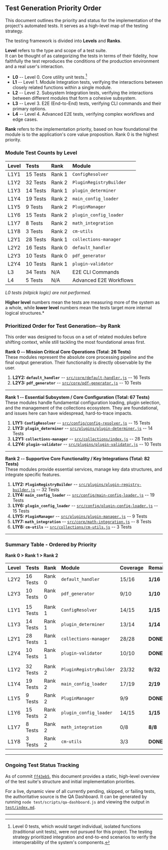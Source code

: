 ## Test Generation Priority Order

This document outlines the priority and status for the implementation of the project's automated tests. It serves as a high-level map of the testing strategy.

The testing framework is divided into **Levels** and **Ranks**.

**Level** refers to the type and scope of a test suite.\
It can be thought of as categorizing the tests in terms of their fidelity, how faithfully the test reproduces the conditions of the production environment and a real user's interaction.
  * **L0** -- Level 0. Core utility unit tests.[^1]
  * **L1** -- Level 1. Module Integration tests, verifying the interactions between closely related functions within a single module.
  * **L2** -- Level 2. Subsystem Integration tests, verifying the interactions between different modules that form a cohesive subsystem.
  * **L3** -- Level 3. E2E (End-to-End) tests, verifying CLI commands and their primary options.
  * **L4** -- Level 4. Advanced E2E tests, verifying complex workflows and edge cases.

**Rank** refers to the implementation priority, based on how foundational the module is to the application's core value proposition. Rank 0 is the highest priority.

### Module Test Counts by Level

| Level | Tests      | Rank       | Module                    |
| :---- | :--------- | :--------- | :------------------------ |
| L1Y1  |  15 Tests  |  Rank 1    | `ConfigResolver`          |
| L1Y2  |  32 Tests  |  Rank 2    | `PluginRegistryBuilder`   |
| L1Y3  |  14 Tests  |  Rank 1    | `plugin_determiner`       |
| L1Y4  |  19 Tests  |  Rank 2    | `main_config_loader`      |
| L1Y5  |   9 Tests  |  Rank 2    | `PluginManager`           |
| L1Y6  |  15 Tests  |  Rank 2    | `plugin_config_loader`    |
| L1Y7  |   8 Tests  |  Rank 2    | `math_integration`        |
| L1Y8  |   3 Tests  |  Rank 2    | `cm-utils`                |
| L2Y1  |  28 Tests  |  Rank 1    | `collections-manager`     |
| L2Y2  |  16 Tests  |  Rank 0    | `default_handler`         |
| L2Y3  |  10 Tests  |  Rank 0    | `pdf_generator`           |
| L2Y4  |  10 Tests  |  Rank 1    | `plugin-validator`        |
| L3    |  34 Tests  |  N/A       | E2E CLI Commands          |
| L4    |   5 Tests  |  N/A       | Advanced E2E Workflows    |

*L0 tests (nitpick logic) are not performed.*  

**Higher level** numbers mean the tests are measuring more of the system as a whole,
while **lower level** numbers mean the tests target more internal logical structures.*

### Prioritized Order for Test Generation--by Rank

This order was designed to focus on a set of related modules before shifting context, while still tackling the most foundational areas first.

**Rank 0 -- Mission Critical Core Operations (Total: 26 Tests)** \
These modules represent the absolute core processing pipeline and the final output generation. Their functionality is directly observable by the user.

1. **L2Y2: `default_handler`**
   -- [`src/core/default-handler.js`](../../../src/core/default-handler.js)
   -- 16 Tests
2. **L2Y3: `pdf_generator`**
   -- [`src/core/pdf-generator.js`](../../../src/core/pdf-generator.js)
   -- 10 Tests

---

**Rank 1 -- Essential Subsystem / Core Configuration (Total: 67 Tests)** \
These modules handle fundamental configuration loading, plugin selection, and the management of the collections ecosystem. They are foundational, and issues here can have widespread, hard-to-trace impacts.

1. **L1Y1: `ConfigResolver`** 
   -- [`src/config/config-resolver.js`](../../../src/config/config-resolver.js) 
   -- 15 Tests
2. **L1Y3: `plugin_determiner`** 
   -- [`src/plugins/plugin-determiner.js`](../../../src/plugins/plugin-determiner.js)
   -- 14 Tests
3. **L2Y1: `collections-manager`**
   -- [`src/collections/index.js`](../../../src/collections/index.js)
   -- 28 Tests
4. **L2Y4: `plugin-validator`**
   -- [`src/plugins/plugin-validator.js`](../../../src/plugins/validator.js)
   -- 10 Tests

---

**Rank 2 -- Supportive Core Functionality / Key Integrations (Total: 82 Tests)** \
These modules provide essential services, manage key data structures, and integrate specific features.

1. **L1Y2: `PluginRegistryBuilder`**
   -- [`src/plugins/plugin-registry-builder.js`](../../../src/plugins/plugin-registry-builder.js)
   -- 32 Tests
2. **L1Y4: `main_config_loader`**
   -- [`src/config/main-config-loader.js`](../../../src/config/main-config-loader.js)
   -- 19 Tests
3. **L1Y6: `plugin_config_loader`**
   -- [`src/config/plugin-config-loader.js`](../../../src/config/plugin-config-loader.js)
   -- 15 Tests
4. **L1Y5: `PluginManager`**
   -- [`src/plugins/plugin-manager.js`](../../../src/plugins/plugin-manager.js)
   -- 9 Tests
5. **L1Y7: `math_integration`**
   -- [`src/core/math-integration.js`](../../../src/core/math-integration.js)
   -- 8 Tests
6. **L1Y8: `cm-utils`**
   -- [`src/collections/cm-utils.js`](../../../src/collections/cm-utils.js)
   -- 3 Tests

---

### Summary Table - Ordered by Priority

**Rank 0 > Rank 1 > Rank 2**

| Level | Tests      | Rank       | Module                    | Coverage  | Remaining |
| :---- | :--------- | :--------- | :------------------------ | :-------- | :-------- |
| L2Y2  |  16 Tests  |  Rank 0    | `default_handler`         | 15/16     | **1/16** |
| L2Y3  |  10 Tests  |  Rank 0    | `pdf_generator`           | 9/10      | **1/10** |
|       |            |            |                           |           |
| L1Y1  |  15 Tests  |  Rank 1    | `ConfigResolver`          | 14/15     | **1/15** |
| L1Y3  |  14 Tests  |  Rank 1    | `plugin_determiner`       | 13/14     | **1/14** |
| L2Y1  |  28 Tests  |  Rank 1    | `collections-manager`     | 28/28     | **DONE** |
| L2Y4  |  10 Tests  |  Rank 1    | `plugin-validator`        | 10/10     | **DONE** |
|       |            |            |                           |           |
| L1Y2  |  32 Tests  |  Rank 2    | `PluginRegistryBuilder`   | 23/32     | **9/32** |
| L1Y4  |  19 Tests  |  Rank 2    | `main_config_loader`      | 17/19     | **2/19** |
| L1Y5  |   9 Tests  |  Rank 2    | `PluginManager`           | 9/9       | **DONE** |
| L1Y6  |  15 Tests  |  Rank 2    | `plugin_config_loader`    | 14/15     | **1/15** |
| L1Y7  |   8 Tests  |  Rank 2    | `math_integration`        | 0/8       | **8/8** |
| L1Y8  |   3 Tests  |  Rank 2    | `cm-utils`                | 3/3       | **DONE** |

---

### Ongoing Test Status Tracking

As of commit [`ff43eb5`](https://github.com/brege/md-to-pdf/commit/ff43eb5), this document provides a static, high-level overview of the test suite's structure and initial implementation priorities.

For a live, dynamic view of all currently pending, skipped, or failing tests, the authoritative source is the QA Dashboard. It can be generated by running `node test/scripts/qa-dashboard.js` and viewing the output in [`test/index.md`](../index.md).

---
[^1]: Level 0 tests, which would target individual, isolated functions (traditional unit tests), were not pursued for this project. The testing strategy prioritized integration and end-to-end scenarios to verify the interoperability of the system's components.
